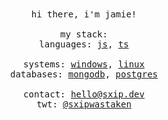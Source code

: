 <div align="center">
  <samp>
    hi there, i'm jamie!
    <br>
    <br>
    my stack:
    <br>
    languages:
    <a href="https://developer.mozilla.org/en-US/docs/Web/JavaScript">js</a>,
    <a href="https://www.typescriptlang.org/">ts</a>
    <br>
    <br>
    systems:
    <a href="https://www.microsoft.com/en-us/windows/">windows</a>,
    <a href="https://www.linux.org/">linux</a>
    <br>
    databases:
    <a href="https://www.mongodb.com/">mongodb</a>,
    <a href="https://www.postgresql.org/">postgres</a>
    <br>
    <br>
    contact:
    <a href="mailto:hello@sxip.dev">hello@sxip.dev</a><br>
    twt:
    <a href="https://x.com/0xsxip">@sxipwastaken</a><br><br>
  </samp>
</div>
